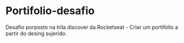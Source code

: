 # Portifolio-desafio
Desafio porposto na trila discover da Rocketseat - Criar um portifolio a partir do desing sujerido.
